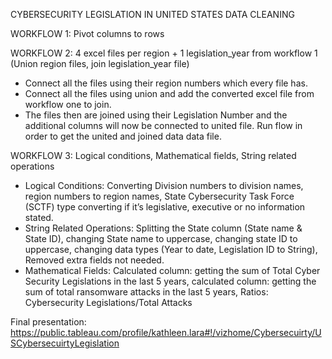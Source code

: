 CYBERSECURITY LEGISLATION IN UNITED STATES 
DATA CLEANING


WORKFLOW 1: Pivot columns to rows


WORKFLOW 2: 4 excel files per region + 1 legislation_year from workflow 1 (Union region files, join legislation_year file)
- Connect all the files using their region numbers which every file has.
- Connect all the files using union and add the converted excel file from workflow one to join.
- The files then are joined using their Legislation Number and the additional columns will now be connected to united file. Run flow in order to get the united and joined data data file.

WORKFLOW 3: Logical conditions, Mathematical fields, String related operations
- Logical Conditions:
Converting Division numbers to division names, region numbers to region names, State Cybersecurity Task Force (SCTF) type converting if it’s legislative, executive or no information stated.
- String Related Operations:
Splitting the State column (State name & State ID), changing State name to uppercase, changing state ID to uppercase, changing data types (Year to date, Legislation ID to String), Removed extra fields not needed.
- Mathematical Fields:
Calculated column: getting the sum of Total Cyber Security Legislations in the last 5 years, calculated column: getting the sum of total ransomware attacks in the last 5 years,  Ratios: Cybersecurity Legislations/Total Attacks

Final presentation: https://public.tableau.com/profile/kathleen.lara#!/vizhome/Cybersecuirty/USCybersecuirtyLegislation
